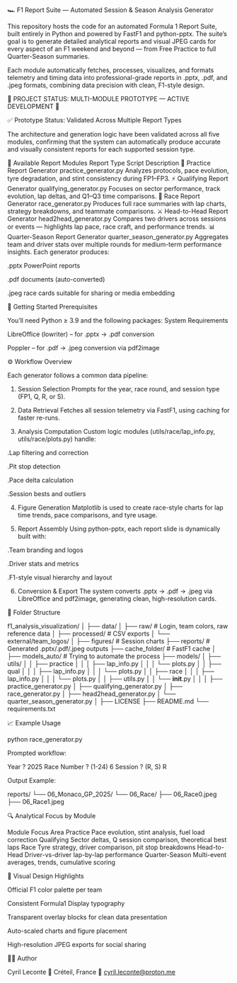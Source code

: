 🏎️ F1 Report Suite — Automated Session & Season Analysis Generator

This repository hosts the code for an automated Formula 1 Report Suite, built entirely in Python and powered by FastF1 and python-pptx.
The suite’s goal is to generate detailed analytical reports and visual JPEG cards for every aspect of an F1 weekend and beyond — from Free Practice to full Quarter-Season summaries.

Each module automatically fetches, processes, visualizes, and formats telemetry and timing data into professional-grade reports in .pptx, .pdf, and .jpeg formats, combining data precision with clean, F1-style design.

🚨 PROJECT STATUS: MULTI-MODULE PROTOTYPE — ACTIVE DEVELOPMENT 🚧

✅ Prototype Status: Validated Across Multiple Report Types

The architecture and generation logic have been validated across all five modules, confirming that the system can automatically produce accurate and visually consistent reports for each supported session type.

🧩 Available Report Modules
Report Type	Script	Description
🧠 Practice Report Generator	practice_generator.py	Analyzes protocols, pace evolution, tyre degradation, and stint consistency during FP1–FP3.
⚡ Qualifying Report Generator	qualifying_generator.py	Focuses on sector performance, track evolution, lap deltas, and Q1–Q3 time comparisons.
🏁 Race Report Generator	race_generator.py	Produces full race summaries with lap charts, strategy breakdowns, and teammate comparisons.
⚔️ Head-to-Head Report Generator	head2head_generator.py	Compares two drivers across sessions or events — highlights lap pace, race craft, and performance trends.
📊 Quarter-Season Report Generator	quarter_season_generator.py	Aggregates team and driver stats over multiple rounds for medium-term performance insights.
Each generator produces:

.pptx PowerPoint reports

.pdf documents (auto-converted)

.jpeg race cards suitable for sharing or media embedding

🚀 Getting Started
Prerequisites

You’ll need Python ≥ 3.9 and the following packages:
System Requirements

LibreOffice (lowriter) – for .pptx → .pdf conversion

Poppler – for .pdf → .jpeg conversion via pdf2image

⚙️ Workflow Overview

Each generator follows a common data pipeline:

1. Session Selection
Prompts for the year, race round, and session type (FP1, Q, R, or S).

2. Data Retrieval
Fetches all session telemetry via FastF1, using caching for faster re-runs.

3. Analysis Computation
Custom logic modules (utils/race/lap_info.py, utils/race/plots.py) handle:

.Lap filtering and correction

.Pit stop detection

.Pace delta calculation

.Session bests and outliers

4. Figure Generation
Matplotlib is used to create race-style charts for lap time trends, pace comparisons, and tyre usage.

5. Report Assembly
Using python-pptx, each report slide is dynamically built with:

.Team branding and logos

.Driver stats and metrics

.F1-style visual hierarchy and layout

6. Conversion & Export
The system converts .pptx → .pdf → .jpeg via LibreOffice and pdf2image, generating clean, high-resolution cards.

📂 Folder Structure

f1_analysis_visualization/
│
├── data/
│   ├── raw/                    # Login, team colors, raw reference data
│   ├── processed/              # CSV exports
│   └── external/team_logos/
│
├── figures/                    # Session charts
├── reports/                    # Generated .pptx/.pdf/.jpeg outputs
├── cache_folder/               # FastF1 cache
│
├── models_auto/                # Trying to automate the process
├── models/
│   ├── utils/
│   │   ├── practice
│   │   │   ├── lap_info.py
│   │   │   └── plots.py
│   │   ├── qual
│   │   │   ├── lap_info.py
│   │   │   └── plots.py
│   │   ├── race
│   │   │   ├── lap_info.py
│   │   │   └── plots.py
│   │   ├── utils.py
│   │   └── __init__.py
│   │
│   ├── practice_generator.py
│   ├── qualifying_generator.py
│   ├── race_generator.py
│   ├── head2head_generator.py
│   └── quarter_season_generator.py
│
├── LICENSE
├── README.md
└── requirements.txt


📈 Example Usage

python race_generator.py

Prompted workflow:

Year ? 2025
Race Number ? (1-24) 6
Session ? (R, S) R

Output Example:

reports/
└── 06_Monaco_GP_2025/
    └── 06_Race/
        ├── 06_Race0.jpeg
        ├── 06_Race1.jpeg

🔍 Analytical Focus by Module

Module	Focus Area
Practice	Pace evolution, stint analysis, fuel load correction
Qualifying	Sector deltas, Q session comparison, theoretical best laps
Race	Tyre strategy, driver comparison, pit stop breakdowns
Head-to-Head	Driver-vs-driver lap-by-lap performance
Quarter-Season	Multi-event averages, trends, cumulative scoring

🌈 Visual Design Highlights

Official F1 color palette per team

Consistent Formula1 Display typography

Transparent overlay blocks for clean data presentation

Auto-scaled charts and figure placement

High-resolution JPEG exports for social sharing

👨‍💻 Author

Cyril Leconte 📍 Créteil, France
📧 cyril.leconte@proton.me